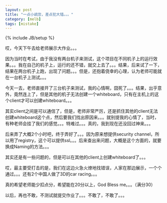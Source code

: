 ```yaml
---
layout: post
title: "一点小疏忽，差点犯大错。。。"
category: [melb]
tags: [mistake]
---
```

{% include JB/setup %}

哎，今天下午去给老师展示大作业。。。

因为当时在考试，由于我没有两台机子来测试，这个项目在不同机子上的运行效果。。。我在自己的机子上，运行的还不错，就交上去了。。。结果，后来试了一下，结果在两台机子上跑，出现了问题。。。但是，还抱着侥幸的心理，认为老师可能就在一台机子上测试。。。

今天一去，老师直接开了三台机子来测试，我的心情啊，囧死了。。。结果，出乎意外，竟然连上了，但是其他的机子无法创建一个whiteboard，只有在主机上的这个client才可以创建whiteboard。。。

其实client之间是可以通信了，但是，老师非常严厉，还是抓住其他的client无法创建whiteboard这个点，然后要我们找出原因来。。。就别提我的心情了，当时，有种老师会挂了我们的感觉。。。特难过。。。真的，我到现在还没回过神来。。。

后来弄了大概2个小时吧，终于弄好了。。。因为原来想提供security channel，所以用了registry，这个可以提供ssl。。。后来查出来问题，大概是这个方面的，就要换成Naming的方法。。。

其实还是有一些问题的，但是可以在其他的client上创建whiteboard了。。。

哎，最主要受打击的是，我们在这边火急火燎地找错误，人家在那边展示，一个个通过。。。还有2个中国人做了3D的car racing。。。

真的希望老师能少扣点分，希望能在20分以上，God Bless me。。。（满分30）

以后，再也不敢，不测试就提交作业了。。。不敢了，不敢了。。。